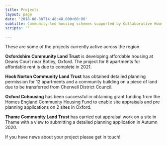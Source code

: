 ```yaml
---
title: Projects
layout: page
date: '2018-08-30T14:48:48.000+00:00'
subtitle: Community-led housing schemes supported by Collaborative Housing partners
scripts: ''

---
```

These are some of the projects currently active across the region.

**Oxfordshire Community Land Trust** is developing affordable housing at Deans Court near Botley, Oxford.  The project for 8 apartments for affordable rent is due to complete in 2021.

**Hook Norton Community Land Trust** has obtained detailed planning permission for 12 apartments and a community building on a piece of land due to be transferred from Cherwell District Council.

**Oxford Cohousing** has been successful in obtaining grant funding from the Homes England Community Housing Fund to enable site appraisals and pre planning applications on 2 sites in Oxford.

**Thame Community Land Trust** has carried out appraisal work on a site in Thame with a view to submitting  a detailed planning application in Autumn 2020.

If you have news about your project please get in touch!
